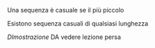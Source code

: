 Una sequenza è casuale se il più piccolo 


Esistono sequenza casuali di qualsiasi lunghezza

_DImostrazione_
DA vedere lezione persa 